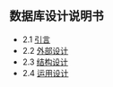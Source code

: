 ## 数据库设计说明书

- 2.1 [引言](数据库设计说明书_引言.md)
- 2.2 [外部设计](数据库设计说明书_外部设计.md)
- 2.3 [结构设计](数据库设计说明书_结构设计.md)
- 2.4 [运用设计](数据库设计说明书_运用设计.md)
